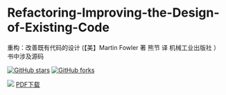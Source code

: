 # Refactoring-Improving-the-Design-of-Existing-Code
重构：改善既有代码的设计  (【美】Martin Fowler 著 熊节 译 机械工业出版社 ） 书中涉及源码

[![GitHub stars](https://img.shields.io/github/stars/loveincode/Refactoring-Improving-the-Design-of-Existing-Code.svg?style=social&label=Stars)](https://github.com/loveincode/Refactoring-Improving-the-Design-of-Existing-Code)
[![GitHub forks](https://img.shields.io/github/forks/loveincode/Refactoring-Improving-the-Design-of-Existing-Code.svg?style=social&label=Forks)](https://github.com/loveincode/Refactoring-Improving-the-Design-of-Existing-Code)

![](https://raw.githubusercontent.com/loveincode/Refactoring-Improving-the-Design-of-Existing-Code/master/source/%E9%87%8D%E6%9E%84%EF%BC%9A%E6%94%B9%E5%96%84%E6%97%A2%E6%9C%89%E4%BB%A3%E7%A0%81%E7%9A%84%E8%AE%BE%E8%AE%A1.jpg)
[PDF下载](https://github.com//loveincode/Refactoring-Improving-the-Design-of-Existing-Code/raw/master/source/%E9%87%8D%E6%9E%84%EF%BC%9A%E6%94%B9%E5%96%84%E6%97%A2%E6%9C%89%E4%BB%A3%E7%A0%81%E7%9A%84%E8%AE%BE%E8%AE%A1.pdf) 








